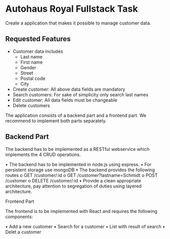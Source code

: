 # Autohaus Royal Fullstack Task

Create a application that makes it possible to manage customer data. 

## Requested Features

- Customer data includes
  - Last name
  -	First name
  -	Gender
  -	Street
  -	Postal code
  -	City
- Create customer:    All above data fields are mandatory
- Search customers:  For sake of simplicity only search last names
- Edit customer:         All data fields must be changeable
- Delete customers

The application consists of a backend part and a frontend part. We recommend to implement both parts separately.

## Backend Part

The backend has to be implemented as a RESTful webservice which implements the 4 CRUD operations.

•	The backend has to be implemented in node.js using express.
•	For persistent storage use  mongoDB 
•	The backend provides the following routes
o	GET /customer/:id
o	GET /customer?lastname=Schmidt
o	POST /customer
o	DELETE /customer/:id
•	Provide a clean appropriate architecture, pay attention to segregation of duties using layered architecture.

Frontend Part

The frontend is to be implemented with React and requires the following components:

•	Add a new customer
•	Search for a customer
•	List with result of search
•	Delet a customer
